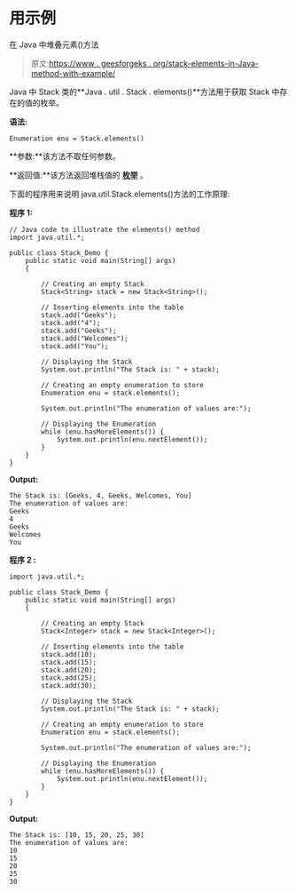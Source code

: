 # 用示例

在 Java 中堆叠元素()方法

> 原文:[https://www . geesforgeks . org/stack-elements-in-Java-method-with-example/](https://www.geeksforgeeks.org/stack-elements-method-in-java-with-example/)

Java 中 Stack 类的**Java . util . Stack . elements()**方法用于获取 Stack 中存在的值的枚举。

**语法:**

```
Enumeration enu = Stack.elements()
```

**参数:**该方法不取任何参数。

**返回值:**该方法返回堆栈值的 **[枚举](https://www.geeksforgeeks.org/enum-in-java/)** 。

下面的程序用来说明 java.util.Stack.elements()方法的工作原理:

**程序 1:**

```
// Java code to illustrate the elements() method
import java.util.*;

public class Stack_Demo {
    public static void main(String[] args)
    {

        // Creating an empty Stack
        Stack<String> stack = new Stack<String>();

        // Inserting elements into the table
        stack.add("Geeks");
        stack.add("4");
        stack.add("Geeks");
        stack.add("Welcomes");
        stack.add("You");

        // Displaying the Stack
        System.out.println("The Stack is: " + stack);

        // Creating an empty enumeration to store
        Enumeration enu = stack.elements();

        System.out.println("The enumeration of values are:");

        // Displaying the Enumeration
        while (enu.hasMoreElements()) {
            System.out.println(enu.nextElement());
        }
    }
}
```

**Output:**

```
The Stack is: [Geeks, 4, Geeks, Welcomes, You]
The enumeration of values are:
Geeks
4
Geeks
Welcomes
You

```

**程序 2 :**

```
import java.util.*;

public class Stack_Demo {
    public static void main(String[] args)
    {

        // Creating an empty Stack
        Stack<Integer> stack = new Stack<Integer>();

        // Inserting elements into the table
        stack.add(10);
        stack.add(15);
        stack.add(20);
        stack.add(25);
        stack.add(30);

        // Displaying the Stack
        System.out.println("The Stack is: " + stack);

        // Creating an empty enumeration to store
        Enumeration enu = stack.elements();

        System.out.println("The enumeration of values are:");

        // Displaying the Enumeration
        while (enu.hasMoreElements()) {
            System.out.println(enu.nextElement());
        }
    }
}
```

**Output:**

```
The Stack is: [10, 15, 20, 25, 30]
The enumeration of values are:
10
15
20
25
30

```